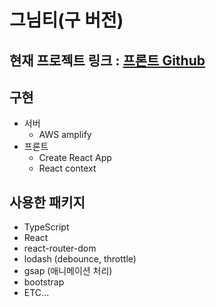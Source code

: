 # 그님티(구 버전)

## 현재 프로젝트 링크 : [프론트 Github](https://github.com/sjungwon/gnt-react-ts-webpack-frontend)

## 구현

- 서버
  - AWS amplify
- 프론트
  - Create React App
  - React context

## 사용한 패키지

- TypeScript
- React
- react-router-dom
- lodash (debounce, throttle)
- gsap (애니메이션 처리)
- bootstrap
- ETC...
